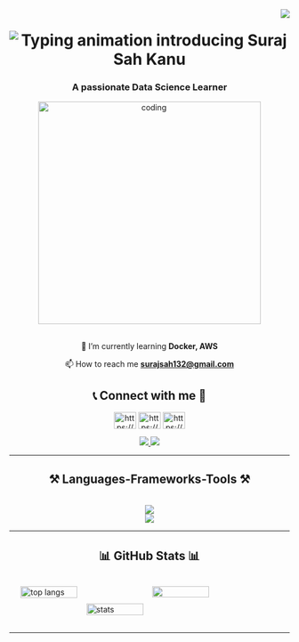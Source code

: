 <img align="right" src="https://visitor-badge.laobi.icu/badge?page_id=sahkanu34.sahkanu34" />

<h1 align="center">
    <img 
        src="https://readme-typing-svg.herokuapp.com/?font=Righteous&size=35&color=87CEEB&center=true&vCenter=true&width=500&height=70&duration=4000&lines=Hi+There!+👋;+I'm+Suraj+Sah+Kanu!" 
        alt="Typing animation introducing Suraj Sah Kanu" 
        style="display: block; margin: 0 auto;"
    />
</h1>

<h3 align="center">A passionate Data Science Learner</h3>

<div align="center">
    <img alt="coding" width="400" src="https://media2.giphy.com/media/v1.Y2lkPTc5MGI3NjExZjJsZHI1bXdpcXU1bTdiZ2R3aHJ0bmw3a21wZWZ3ZGp6ZTkwNWZrZiZlcD12MV9pbnRlcm5hbF9naWZfYnlfaWQmY3Q9Zw/qgQUggAC3Pfv687qPC/giphy.webp" />
</div>


<br/>

<div align="center">
 
 🌱 I’m currently learning **Docker, AWS**

 📫 How to reach me **surajsah132@gmail.com**

</div>

<h2 align="center">📞 Connect with me 🔗</h2> 
<p align="center">
<a href="https://www.linkedin.com/in/sahkanu34/" target="blank"><img align="center" src="https://raw.githubusercontent.com/rahuldkjain/github-profile-readme-generator/master/src/images/icons/Social/linked-in-alt.svg" alt="https://www.linkedin.com/in/sahkanu34/" height="30" width="40" /></a>
<a href="https://www.kaggle.com/surajsahkanu" target="blank"><img align="center" src="https://raw.githubusercontent.com/rahuldkjain/github-profile-readme-generator/master/src/images/icons/Social/kaggle.svg" alt="https://www.kaggle.com/surajsahkanu" height="30" width="40" /></a>
<a href="https://www.instagram.com/suraj_sah_kanu/" target="blank"><img align="center" src="https://raw.githubusercontent.com/rahuldkjain/github-profile-readme-generator/master/src/images/icons/Social/instagram.svg" alt="https://www.instagram.com/suraj_sah_kanu/" height="30" width="40" /></a>
</p>

<div align="center"> 
  <a href="mailto:surajsah132@gmail.com">
    <img src="https://img.shields.io/badge/Gmail-333333?style=for-the-badge&logo=gmail&logoColor=red" />
  </a>
  <a href="https://linktr.ee/sahkanu34" target="_blank">
     <img src="https://img.shields.io/badge/Portfolio-FF5722?style=for-the-badge&logo=todoist&logoColor=white" target="_blank" /> <!-- sqlite, safari, google-chrome are other good icon options -->
  </a>
</div>

<hr/>

<h2 align="center">⚒️ Languages-Frameworks-Tools ⚒️</h2>
<br/>
<div align="center">
    <img src="https://skillicons.dev/icons?i=aws,python,django,anaconda,sklearn,tensorflow,pkl,pycharm" /><br>
    <img src="https://skillicons.dev/icons?i=c,cs,java,mysql,sqlite,flask,html,docker" />
   
</div>

<hr/>
<h2 align="center">📊 GitHub Stats 📊</h2>
<br/>
<div style="display: flex; flex-wrap: wrap; justify-content: center; gap: 10px;">
    <img alt="top langs" width="45%" src="https://github-readme-stats.vercel.app/api/top-langs/?username=sahkanu34&show_icons=true&theme=dark&layout=compact"/>
    <img width="45%" src="https://github-readme-streak-stats.herokuapp.com/?user=sahkanu34&&show_icons=true&theme=dark&layout=compact" />
    <img alt="stats" width="45%" src="https://github-readme-stats.vercel.app/api?username=sahkanu34&show_icons=true&theme=dark&layout=compact"/>
</div>
<br/>
<hr/>

